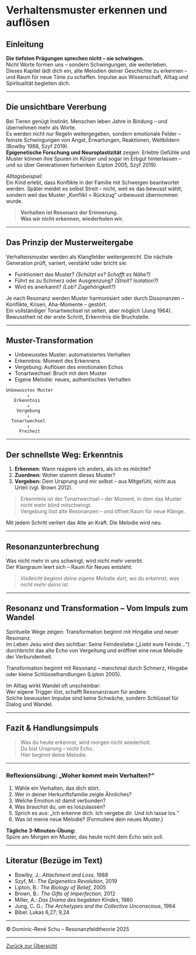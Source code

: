 # Verhaltensmuster erkennen und auflösen

## Einleitung

**Die tiefsten Prägungen sprechen nicht – sie schwingen.**  
Nicht Worte formen uns – sondern Schwingungen, die weiterleben.  
Dieses Kapitel lädt dich ein, alte Melodien deiner Geschichte zu erkennen – und Raum für neue Töne zu schaffen. Impulse aus Wissenschaft, Alltag und Spiritualität begleiten dich.

---

## Die unsichtbare Vererbung

Bei Tieren genügt Instinkt. Menschen leben Jahre in Bindung – und übernehmen mehr als Worte.  
Es werden nicht nur Regeln weitergegeben, sondern emotionale Felder – feinste Schwingungen von Angst, Erwartungen, Reaktionen, Weltbildern (Bowlby 1988, Szyf 2019).  
**Epigenetische Forschung und Neuroplastizität** zeigen: Erlebte Gefühle und Muster können ihre Spuren im Körper und sogar im Erbgut hinterlassen – und so über Generationen fortwirken (Lipton 2005, Szyf 2019).

*Alltagsbeispiel:*  
Ein Kind erlebt, dass Konflikte in der Familie mit Schweigen beantwortet werden. Später meidet es selbst Streit – nicht, weil es das bewusst wählt, sondern weil das Muster „Konflikt = Rückzug“ unbewusst übernommen wurde.

> **Verhalten ist Resonanz der Erinnerung.**  
> **Was wir nicht erkennen, wiederholen wir.**

---

## Das Prinzip der Musterweitergabe

Verhaltensmuster werden als Klangfelder weitergereicht. Die nächste Generation prüft, variiert, verstärkt oder bricht sie:

* Funktioniert das Muster? *(Schützt es? Schafft es Nähe?)*
* Führt es zu Schmerz oder Ausgrenzung? *(Streit? Isolation?)*
* Wird es anerkannt? *(Lob? Zugehörigkeit?)*

Je nach Resonanz werden Muster harmonisiert oder durch Dissonanzen – Konflikte, Krisen, Aha-Momente – gestört.  
Ein vollständiger Tonartwechsel ist selten, aber möglich (Jung 1964).  
Bewusstheit ist der erste Schritt, Erkenntnis die Bruchstelle.

---

## Muster-Transformation

* Unbewusstes Muster: automatisiertes Verhalten
* Erkenntnis: Moment des Erkennens
* Vergebung: Auflösen des emotionalen Echos
* Tonartwechsel: Bruch mit dem Muster
* Eigene Melodie: neues, authentisches Verhalten

```plaintext
Unbewusstes Muster  
        ↓  
   Erkenntnis  
        ↓  
    Vergebung  
        ↓  
  Tonartwechsel  
        ↓  
     Freiheit
```

---

## Der schnellste Weg: Erkenntnis

1. **Erkennen:** Wann reagiere ich anders, als ich es möchte?
2. **Zuordnen:** Woher stammt dieses Muster?
3. **Vergeben:** Dem Ursprung und mir selbst – aus Mitgefühl, nicht aus Urteil (vgl. Brown 2012).

> Erkenntnis ist der Tonartwechsel – der Moment, in dem das Muster nicht mehr blind mitschwingt.  
> Vergebung löst alte Resonanzen – und öffnet Raum für neue Klänge.

Mit jedem Schritt verliert das Alte an Kraft. Die Melodie wird neu.

---

## Resonanzunterbrechung

Was nicht mehr in uns schwingt, wird nicht mehr vererbt.  
Der Klangraum leert sich – Raum für Neues entsteht.

> *Vielleicht beginnt deine eigene Melodie dort, wo du erkennst, was nicht mehr deins ist.*

---

## Resonanz und Transformation – Vom Impuls zum Wandel

Spirituelle Wege zeigen: Transformation beginnt mit Hingabe und neuer Resonanz.  
Im Leben Jesu wird dies sichtbar: Seine Feindesliebe („Liebt eure Feinde...“) durchbricht das alte Echo von Vergeltung und eröffnet eine neue Melodie der Verbundenheit.

Transformation beginnt mit Resonanz – manchmal durch Schmerz, Hingabe oder kleine Schlüsselhandlungen (Lipton 2005).

Im Alltag wirkt Wandel oft unscheinbar:  
Wer eigene Trigger löst, schafft Resonanzraum für andere.  
Solche bewussten Impulse sind keine Schwäche, sondern Schlüssel für Dialog und Wandel.

---

## Fazit & Handlungsimpuls

> Was du heute erkennst, wird morgen nicht wiederholt.  
> Du bist Ursprung – nicht Echo.  
> Hier beginnt deine Melodie.

---

### Reflexionsübung: „Woher kommt mein Verhalten?“

1. Wähle ein Verhalten, das dich stört.  
2. Wer in deiner Herkunftsfamilie zeigte Ähnliches?  
3. Welche Emotion ist damit verbunden?  
4. Was brauchst du, um es loszulassen?  
5. Sprich es aus: „Ich erkenne dich. Ich vergebe dir. Und ich lasse los.“  
6. Was ist meine neue Melodie? (Formuliere dein neues Muster.)

**Tägliche 3-Minuten-Übung:**  
Spüre am Morgen ein Muster, das heute nicht dein Echo sein soll.

---

## Literatur (Bezüge im Text)

- Bowlby, J.: *Attachment and Loss*, 1988
- Szyf, M.: *The Epigenetics Revolution*, 2019
- Lipton, B.: *The Biology of Belief*, 2005
- Brown, B.: *The Gifts of Imperfection*, 2012
- Miller, A.: *Das Drama des begabten Kindes*, 1980
- Jung, C. G.: *The Archetypes and the Collective Unconscious*, 1964
- Bibel: Lukas 6,27; 9,24

---

© Dominic-René Schu – Resonanzfeldtheorie 2025

---

[Zurück zur Übersicht](../../../README.md)